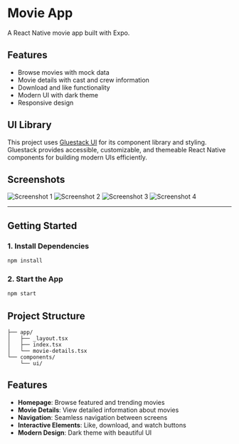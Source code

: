 # Movie App

A React Native movie app built with Expo.

## Features

- Browse movies with mock data
- Movie details with cast and crew information
- Download and like functionality
- Modern UI with dark theme
- Responsive design

## UI Library

This project uses [Gluestack UI](https://ui.gluestack.io/) for its component library and styling. Gluestack provides accessible, customizable, and themeable React Native components for building modern UIs efficiently.

## Screenshots

![Screenshot 1](assets/screenshots/4.jpg)
![Screenshot 2](assets/screenshots/2.jpg)
![Screenshot 3](assets/screenshots/1.jpg)
![Screenshot 4](assets/screenshots/3.jpg)

---

## Getting Started

### 1. Install Dependencies

```bash
npm install
```

### 2. Start the App

```bash
npm start
```

## Project Structure

```
├── app/
│   ├── _layout.tsx
│   ├── index.tsx
│   └── movie-details.tsx
└── components/
    └── ui/
```

## Features

- **Homepage**: Browse featured and trending movies
- **Movie Details**: View detailed information about movies
- **Navigation**: Seamless navigation between screens
- **Interactive Elements**: Like, download, and watch buttons
- **Modern Design**: Dark theme with beautiful UI 